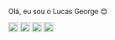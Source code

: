 Olá, eu sou o Lucas George 😊
<div>
<img height= "20rem" src= "https://img.shields.io/badge/HTML5-E34F26?style=for-the-badge&logo=html5&logoColor=white"/>
<img height= "20rem" src= "https://img.shields.io/badge/CSS3-1572B6?style=for-the-badge&logo=css3&logoColor=white"/>
<img height= "20rem" src= "https://img.shields.io/badge/Bootstrap-563D7C?style=for-the-badge&logo=bootstrap&logoColor=white"/>
<img height= "20rem" src= "https://img.shields.io/badge/Node.js-43853D?style=for-the-badge&logo=node.js&logoColor=white"/>
</div>

